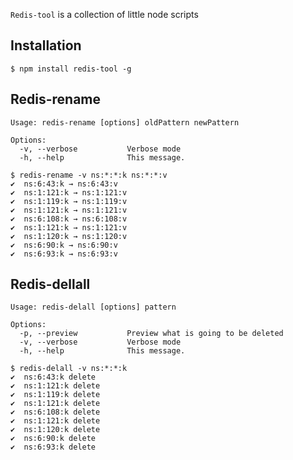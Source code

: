 `Redis-tool` is a collection of little node scripts

## Installation

    $ npm install redis-tool -g

## Redis-rename

```
Usage: redis-rename [options] oldPattern newPattern

Options:
  -v, --verbose           Verbose mode
  -h, --help              This message.
```

```shell
$ redis-rename -v ns:*:*:k ns:*:*:v
✔  ns:6:43:k → ns:6:43:v
✔  ns:1:121:k → ns:1:121:v
✔  ns:1:119:k → ns:1:119:v
✔  ns:1:121:k → ns:1:121:v
✔  ns:6:108:k → ns:6:108:v
✔  ns:1:121:k → ns:1:121:v
✔  ns:1:120:k → ns:1:120:v
✔  ns:6:90:k → ns:6:90:v
✔  ns:6:93:k → ns:6:93:v
```

## Redis-dellall

```
Usage: redis-delall [options] pattern

Options:
  -p, --preview           Preview what is going to be deleted
  -v, --verbose           Verbose mode
  -h, --help              This message.
```

```shell
$ redis-delall -v ns:*:*:k
✔  ns:6:43:k delete
✔  ns:1:121:k delete
✔  ns:1:119:k delete
✔  ns:1:121:k delete
✔  ns:6:108:k delete
✔  ns:1:121:k delete
✔  ns:1:120:k delete
✔  ns:6:90:k delete
✔  ns:6:93:k delete
```
